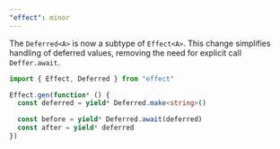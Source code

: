 ```yaml
---
"effect": minor
---
```


The `Deferred<A>` is now a subtype of `Effect<A>`. This change simplifies handling of deferred values, removing the need for explicit call `Deffer.await`.

```typescript
import { Effect, Deferred } from "effect"

Effect.gen(function* () {
  const deferred = yield* Deferred.make<string>()

  const before = yield* Deferred.await(deferred)
  const after = yield* deferred
})
```
